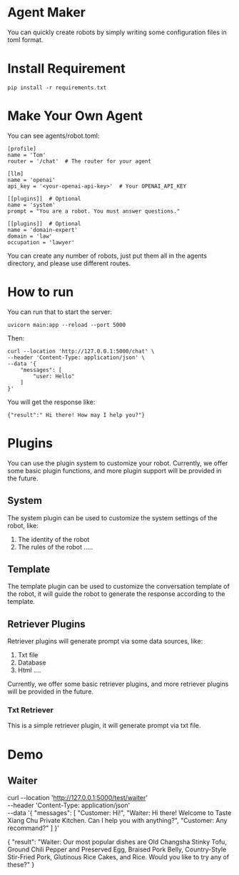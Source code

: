 # Agent Maker
You can quickly create robots by simply writing some configuration files in toml format.

# Install Requirement
```
pip install -r requirements.txt
```

# Make Your Own Agent

You can see agents/robot.toml:

```
[profile]
name = 'Tom'
router = '/chat'  # The router for your agent

[llm]
name = 'openai'
api_key = '<your-openai-api-key>'  # Your OPENAI_API_KEY

[[plugins]]  # Optional
name = 'system'
prompt = "You are a robot. You must answer questions."

[[plugins]]  # Optional
name = 'domain-expert'
domain = 'law'
occupation = 'lawyer'

```

You can create any number of robots, just put them all in the agents directory, and please use different routes.


# How to run

You can run that to start the server:
```
uvicorn main:app --reload --port 5000
```

Then:

```
curl --location 'http://127.0.0.1:5000/chat' \
--header 'Content-Type: application/json' \
--data '{
    "messages": [
        "user: Hello"
    ]
}'
```

You will get the response like:
```
{"result":" Hi there! How may I help you?"}
```

# Plugins

You can use the plugin system to customize your robot. Currently, we offer some basic plugin functions, and more plugin support will be provided in the future.

## System

The system plugin can be used to customize the system settings of the robot, like:
1. The identity of the robot
2. The rules of the robot
.....

## Template

The template plugin can be used to customize the conversation template of the robot, it will guide the robot to generate the response according to the template.

## Retriever Plugins

Retriever plugins will generate prompt via some data sources, like:
1. Txt file
2. Database
3. Html
....

Currently, we offer some basic retriever plugins, and more retriever plugins will be provided in the future.

### Txt Retriever 

This is a simple retriever plugin, it will generate prompt via txt file.


# Demo

## Waiter

curl --location 'http://127.0.0.1:5000/test/waiter' \
--header 'Content-Type: application/json' \
--data '{
    "messages": [
        "Customer: Hi!",
        "Waiter: Hi there! Welcome to Taste Xiang Chu Private Kitchen. Can I help you with anything?",
        "Customer: Any recommand?"
    ]
}'

{
    "result": "Waiter: Our most popular dishes are Old Changsha Stinky Tofu, Ground Chili Pepper and Preserved Egg, Braised Pork Belly, Country-Style Stir-Fried Pork, Glutinous Rice Cakes, and Rice. Would you like to try any of these?"
}